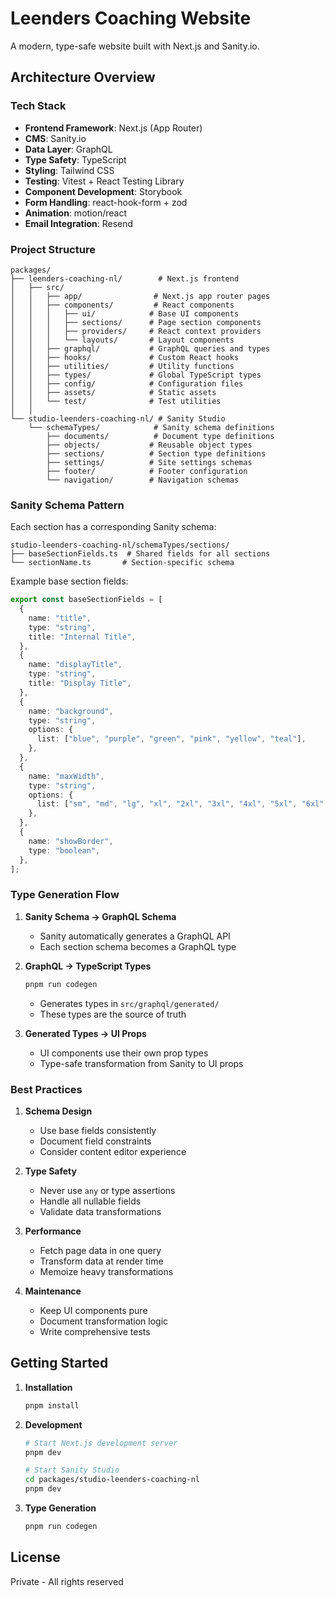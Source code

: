 # Leenders Coaching Website

A modern, type-safe website built with Next.js and Sanity.io.

## Architecture Overview

### Tech Stack

- **Frontend Framework**: Next.js (App Router)
- **CMS**: Sanity.io
- **Data Layer**: GraphQL
- **Type Safety**: TypeScript
- **Styling**: Tailwind CSS
- **Testing**: Vitest + React Testing Library
- **Component Development**: Storybook
- **Form Handling**: react-hook-form + zod
- **Animation**: motion/react
- **Email Integration**: Resend

### Project Structure

```
packages/
├── leenders-coaching-nl/        # Next.js frontend
│   ├── src/
│   │   ├── app/                # Next.js app router pages
│   │   ├── components/         # React components
│   │   │   ├── ui/            # Base UI components
│   │   │   ├── sections/      # Page section components
│   │   │   ├── providers/     # React context providers
│   │   │   └── layouts/       # Layout components
│   │   ├── graphql/           # GraphQL queries and types
│   │   ├── hooks/             # Custom React hooks
│   │   ├── utilities/         # Utility functions
│   │   ├── types/             # Global TypeScript types
│   │   ├── config/            # Configuration files
│   │   ├── assets/            # Static assets
│   │   └── test/              # Test utilities
│   │
└── studio-leenders-coaching-nl/ # Sanity Studio
    └── schemaTypes/            # Sanity schema definitions
        ├── documents/          # Document type definitions
        ├── objects/           # Reusable object types
        ├── sections/          # Section type definitions
        ├── settings/          # Site settings schemas
        ├── footer/            # Footer configuration
        └── navigation/        # Navigation schemas
```

### Sanity Schema Pattern

Each section has a corresponding Sanity schema:

```
studio-leenders-coaching-nl/schemaTypes/sections/
├── baseSectionFields.ts  # Shared fields for all sections
└── sectionName.ts       # Section-specific schema
```

Example base section fields:

```typescript
export const baseSectionFields = [
  {
    name: "title",
    type: "string",
    title: "Internal Title",
  },
  {
    name: "displayTitle",
    type: "string",
    title: "Display Title",
  },
  {
    name: "background",
    type: "string",
    options: {
      list: ["blue", "purple", "green", "pink", "yellow", "teal"],
    },
  },
  {
    name: "maxWidth",
    type: "string",
    options: {
      list: ["sm", "md", "lg", "xl", "2xl", "3xl", "4xl", "5xl", "6xl", "7xl"],
    },
  },
  {
    name: "showBorder",
    type: "boolean",
  },
];
```

### Type Generation Flow

1. **Sanity Schema → GraphQL Schema**

   - Sanity automatically generates a GraphQL API
   - Each section schema becomes a GraphQL type

2. **GraphQL → TypeScript Types**

   ```bash
   pnpm run codegen
   ```

   - Generates types in `src/graphql/generated/`
   - These types are the source of truth

3. **Generated Types → UI Props**
   - UI components use their own prop types
   - Type-safe transformation from Sanity to UI props

### Best Practices

1. **Schema Design**

   - Use base fields consistently
   - Document field constraints
   - Consider content editor experience

2. **Type Safety**

   - Never use `any` or type assertions
   - Handle all nullable fields
   - Validate data transformations

3. **Performance**

   - Fetch page data in one query
   - Transform data at render time
   - Memoize heavy transformations

4. **Maintenance**
   - Keep UI components pure
   - Document transformation logic
   - Write comprehensive tests

## Getting Started

1. **Installation**

   ```bash
   pnpm install
   ```

2. **Development**

   ```bash
   # Start Next.js development server
   pnpm dev

   # Start Sanity Studio
   cd packages/studio-leenders-coaching-nl
   pnpm dev
   ```

3. **Type Generation**
   ```bash
   pnpm run codegen
   ```

## License

Private - All rights reserved
